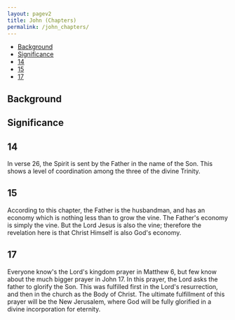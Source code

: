 ```yaml
---
layout: pagev2
title: John (Chapters)
permalink: /john_chapters/
---
```

- [Background](#background)
- [Significance](#significance)
- [14](#14)
- [15](#15)
- [17](#17)

## Background

## Significance

## 14

In verse 26, the Spirit is sent by the Father in the name of the Son. This shows a level of coordination among the three of the divine Trinity.

## 15

According to this chapter, the Father is the husbandman, and has an economy which is nothing less than to grow the vine. The Father's economy is simply the vine. But the Lord Jesus is also the vine; therefore the revelation here is that Christ Himself is also God's economy.

## 17

Everyone know's the Lord's kingdom prayer in Matthew 6, but few know about the much bigger prayer in John 17. In this prayer, the Lord asks the father to glorify the Son. This was fulfilled first in the Lord's resurrection, and then in the church as the Body of Christ. The ultimate fulfillment of this prayer will be the New Jerusalem, where God will be fully glorified in a divine incorporation for eternity.